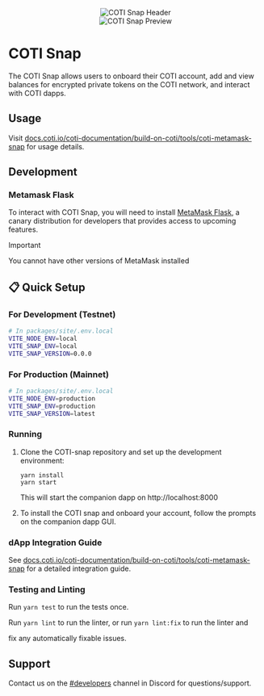 <p align="center">
    <img src=".github/coti_snap_header.jpg" alt="COTI Snap Header">
    <br>
    <img src=".github/coti_snap_preview.jpg" alt="COTI Snap Preview">
    <br>
</p>

# COTI Snap

The COTI Snap allows users to onboard their COTI account, add and view balances for encrypted private tokens on the COTI network, and interact with COTI dapps.

## Usage

Visit [docs.coti.io/coti-documentation/build-on-coti/tools/coti-metamask-snap](https://docs.coti.io/coti-documentation/build-on-coti/tools/coti-metamask-snap) for usage details.

## Development

### Metamask Flask
To interact with COTI Snap, you will need to install [MetaMask Flask](https://metamask.io/flask/), a canary distribution for developers that provides access to upcoming features.

> [!IMPORTANT]  
> You cannot have other versions of MetaMask installed

## 📋 Quick Setup

### For Development (Testnet)
```bash
# In packages/site/.env.local
VITE_NODE_ENV=local
VITE_SNAP_ENV=local
VITE_SNAP_VERSION=0.0.0
```

### For Production (Mainnet)
```bash
# In packages/site/.env.local
VITE_NODE_ENV=production
VITE_SNAP_ENV=production
VITE_SNAP_VERSION=latest
```

### Running

1. Clone the COTI-snap repository and set up the development environment:

    ```shell
    yarn install
    yarn start
    ```

    This will start the companion dapp on http://localhost:8000

2. To install the COTI snap and onboard your account, follow the prompts on the companion dapp GUI.

### dApp Integration Guide

See [docs.coti.io/coti-documentation/build-on-coti/tools/coti-metamask-snap](https://docs.coti.io/coti-documentation/build-on-coti/tools/coti-metamask-snap) for a detailed integration guide.

### Testing and Linting

Run `yarn test` to run the tests once.

Run `yarn lint` to run the linter, or run `yarn lint:fix` to run the linter and

fix any automatically fixable issues.

## Support

Contact us on the [#developers](https://discord.com/channels/386571547508473876/1008682215619698708) channel in Discord for questions/support.

